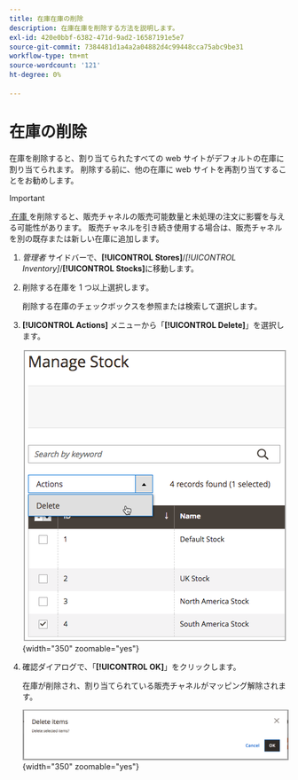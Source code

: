 ```yaml
---
title: 在庫在庫の削除
description: 在庫在庫を削除する方法を説明します。
exl-id: 420e0bbf-6382-471d-9ad2-16587191e5e7
source-git-commit: 7384481d1a4a2a04882d4c99448cca75abc9be31
workflow-type: tm+mt
source-wordcount: '121'
ht-degree: 0%

---
```


# 在庫の削除

在庫を削除すると、割り当てられたすべての web サイトがデフォルトの在庫に割り当てられます。 削除する前に、他の在庫に web サイトを再割り当てすることをお勧めします。

>[!IMPORTANT]
>
>[&#x200B; 在庫 &#x200B;](stocks-manage.md) を削除すると、販売チャネルの販売可能数量と未処理の注文に影響を与える可能性があります。 販売チャネルを引き続き使用する場合は、販売チャネルを別の既存または新しい在庫に追加します。

1. _管理者_ サイドバーで、**[!UICONTROL Stores]**/_[!UICONTROL Inventory]_/**[!UICONTROL Stocks]**&#x200B;に移動します。

1. 削除する在庫を 1 つ以上選択します。

   削除する在庫のチェックボックスを参照または検索して選択します。

1. **[!UICONTROL Actions]** メニューから「**[!UICONTROL Delete]**」を選択します。

   ![&#x200B; アクションメニューから「削除」を選択 &#x200B;](assets/inventory-stock-delete.png){width="350" zoomable="yes"}

1. 確認ダイアログで、「**[!UICONTROL OK]**」をクリックします。

   在庫が削除され、割り当てられている販売チャネルがマッピング解除されます。

   ![&#x200B; 在庫削除の検証メッセージ &#x200B;](assets/inventory-stock-delete-confirm.png){width="350" zoomable="yes"}

